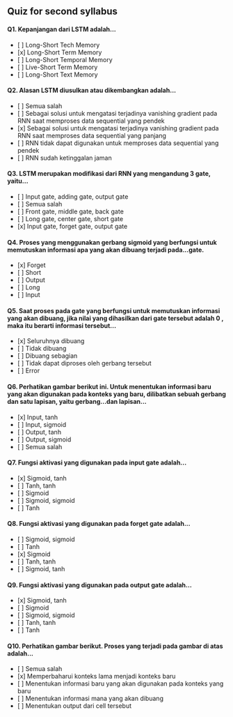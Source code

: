## Quiz for second syllabus

#### Q1. Kepanjangan dari LSTM adalah...

- \[ ] Long-Short Tech Memory
- \[x] Long-Short Term Memory
- \[ ] Long-Short Temporal Memory
- \[ ] Live-Short Term Memory
- \[ ] Long-Short Text Memory

#### Q2. Alasan LSTM diusulkan atau dikembangkan adalah...

- \[ ] Semua salah
- \[ ] Sebagai solusi untuk mengatasi terjadinya vanishing gradient pada RNN saat memproses data sequential yang pendek
- \[x] Sebagai solusi untuk mengatasi terjadinya vanishing gradient pada RNN saat memproses data sequential yang panjang
- \[ ] RNN tidak dapat digunakan untuk memproses data sequential yang pendek
- \[ ] RNN sudah ketinggalan jaman

#### Q3. LSTM merupakan modifikasi dari RNN yang mengandung 3 gate, yaitu...

- \[ ] Input gate, adding gate, output gate
- \[ ] Semua salah
- \[ ] Front gate, middle gate, back gate
- \[ ] Long gate, center gate, short gate
- \[x] Input gate, forget gate, output gate

#### Q4. Proses yang menggunakan gerbang sigmoid yang berfungsi untuk memutuskan informasi apa yang akan dibuang terjadi pada...gate.

- \[x] Forget
- \[ ] Short
- \[ ] Output
- \[ ] Long
- \[ ] Input

#### Q5. Saat proses pada gate yang berfungsi untuk memutuskan informasi yang akan dibuang, jika nilai yang dihasilkan dari gate tersebut adalah 0 , maka itu berarti informasi tersebut...

- \[x] Seluruhnya dibuang
- \[ ] Tidak dibuang
- \[ ] Dibuang sebagian
- \[ ] Tidak dapat diproses oleh gerbang tersebut
- \[ ] Error

#### Q6. Perhatikan gambar berikut ini. Untuk menentukan informasi baru yang akan digunakan pada konteks yang baru, dilibatkan sebuah gerbang dan satu lapisan, yaitu gerbang...dan lapisan...

- \[x] Input, tanh
- \[ ] Input, sigmoid
- \[ ] Output, tanh
- \[ ] Output, sigmoid
- \[ ] Semua salah

#### Q7. Fungsi aktivasi yang digunakan pada input gate adalah...

- \[x] Sigmoid, tanh
- \[ ] Tanh, tanh
- \[ ] Sigmoid
- \[ ] Sigmoid, sigmoid
- \[ ] Tanh

#### Q8. Fungsi aktivasi yang digunakan pada forget gate adalah...

- \[ ] Sigmoid, sigmoid
- \[ ] Tanh
- \[x] Sigmoid
- \[ ] Tanh, tanh
- \[ ] Sigmoid, tanh

#### Q9. Fungsi aktivasi yang digunakan pada output gate adalah...

- \[x] Sigmoid, tanh
- \[ ] Sigmoid
- \[ ] Sigmoid, sigmoid
- \[ ] Tanh, tanh
- \[ ] Tanh

#### Q10. Perhatikan gambar berikut. Proses yang terjadi pada gambar di atas adalah...

- \[ ] Semua salah
- \[x] Memperbaharui konteks lama menjadi konteks baru
- \[ ] Menentukan informasi baru yang akan digunakan pada konteks yang baru
- \[ ] Menentukan informasi mana yang akan dibuang
- \[ ] Menentukan output dari cell tersebut
